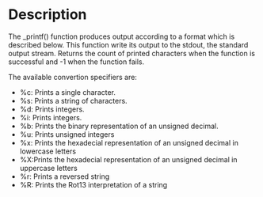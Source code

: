 # Description

The _printf() function produces output according to a format which is described below. This function write its output to the stdout, the standard output stream. Returns the count of printed characters when the function is successful and -1 when the function fails.

The available convertion specifiers are:<br />

* %c: Prints a single character.<br />
* %s: Prints a string of characters.<br />
* %d: Prints integers.<br />
* %i: Prints integers.<br />
* %b: Prints the binary representation of an unsigned decimal.<br />
* %u: Prints unsigned integers <br />
* %x: Prints the hexadecial representation of an unsigned decimal in lowercase letters <br />
* %X:Prints the hexadecial representation of an unsigned decimal in uppercase letters <br />
* %r: Prints a reversed string <br />
* %R: Prints the Rot13 interpretation of a string <br />

